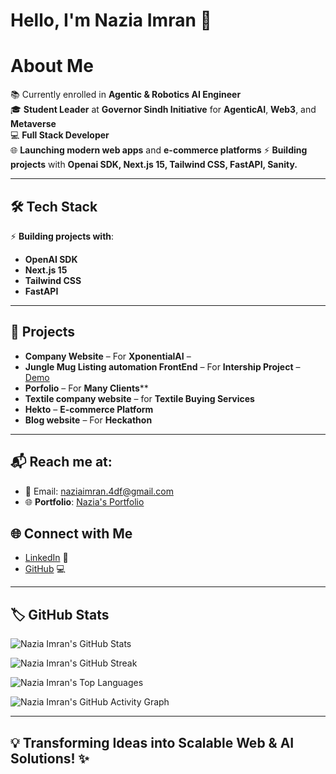 # Hello, I'm **Nazia Imran** 👋

# About Me

📚 Currently enrolled in **Agentic & Robotics AI Engineer**  
🎓 **Student Leader** at **Governor Sindh Initiative** for **AgenticAI**, **Web3**, and **Metaverse**  
💻 **Full Stack Developer**  
🌐 **Launching modern web apps** and **e-commerce platforms**
⚡ **Building projects** with **Openai SDK, Next.js 15, Tailwind CSS, FastAPI, Sanity.**

---

## 🛠️ Tech Stack

⚡ **Building projects with**:
- **OpenAI SDK**
- **Next.js 15**
- **Tailwind CSS**
- **FastAPI**

---

## 🎯 Projects

- **Company Website** – For **XponentialAI** –  
- **Jungle Mug Listing automation FrontEnd** – For **Intership Project** – [Demo](#)  
- **Porfolio** –  For **Many Clients****  
- **Textile company website** – for **Textile Buying Services**  
- **Hekto** – **E-commerce Platform**  
- **Blog website** – For **Heckathon**

---

## 📬 Reach me at:

- 📧 Email: [naziaimran.4df@gmail.com](naziaimran.4df@gmail.com)
- 🌐 **Portfolio**: [Nazia's Portfolio](https://nazia-pk.vercel.app/) <!-- Replace with actual link -->
  
## 🌐 Connect with Me

- [LinkedIn](https://www.linkedin.com/in/nazia-imran-588090300/) 👥  
- [GitHub](https://github.com/NaziaImran786) 💻

---

## 🏷️ GitHub Stats

![Nazia Imran's GitHub Stats](https://github-readme-stats.vercel.app/api?username=NaziaImran786&show_icons=true&hide_title=true) <!-- Replace with your username -->

![Nazia Imran's GitHub Streak](https://github-readme-streak-stats.herokuapp.com/?user=NaziaImran786) <!-- Replace with your username -->

![Nazia Imran's Top Languages](https://github-readme-stats.vercel.app/api/top-langs/?username=NaziaImran786&layout=compact) <!-- Replace with your username -->

![Nazia Imran's GitHub Activity Graph](https://github-readme-activity-graph.cyclic.app/graph?username=NaziaImran786) <!-- Replace with your username -->

---

## 💡 Transforming Ideas into Scalable Web & AI Solutions! ✨
